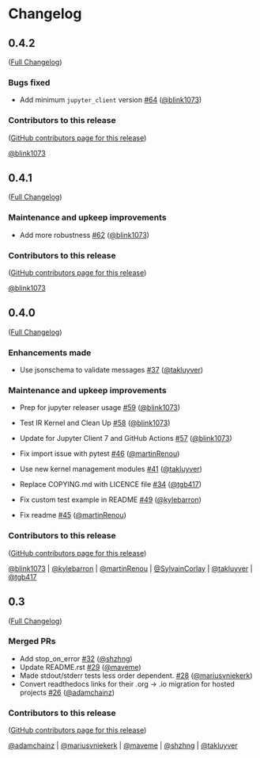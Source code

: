 # Changelog

<!-- <START NEW CHANGELOG ENTRY> -->

## 0.4.2

([Full Changelog](https://github.com/jupyter/jupyter_kernel_test/compare/v0.4.1...fcc3d1e7eaf262a1dd5b3bce7b5e160bd1d69265))

### Bugs fixed

- Add minimum `jupyter_client` version [#64](https://github.com/jupyter/jupyter_kernel_test/pull/64) ([@blink1073](https://github.com/blink1073))

### Contributors to this release

([GitHub contributors page for this release](https://github.com/jupyter/jupyter_kernel_test/graphs/contributors?from=2021-12-02&to=2021-12-05&type=c))

[@blink1073](https://github.com/search?q=repo%3Ajupyter%2Fjupyter_kernel_test+involves%3Ablink1073+updated%3A2021-12-02..2021-12-05&type=Issues)

<!-- <END NEW CHANGELOG ENTRY> -->

## 0.4.1

([Full Changelog](https://github.com/jupyter/jupyter_kernel_test/compare/v0.4.0...87bdb591a83640ec76fe74ce11611a821653d0a6))

### Maintenance and upkeep improvements

- Add more robustness [#62](https://github.com/jupyter/jupyter_kernel_test/pull/62) ([@blink1073](https://github.com/blink1073))

### Contributors to this release

([GitHub contributors page for this release](https://github.com/jupyter/jupyter_kernel_test/graphs/contributors?from=2021-11-30&to=2021-12-02&type=c))

[@blink1073](https://github.com/search?q=repo%3Ajupyter%2Fjupyter_kernel_test+involves%3Ablink1073+updated%3A2021-11-30..2021-12-02&type=Issues)

## 0.4.0

([Full Changelog](https://github.com/jupyter/jupyter_kernel_test/compare/0.3...687e6f83af9cecae832c4ad8f79291322def23e5))

### Enhancements made

- Use jsonschema to validate messages [#37](https://github.com/jupyter/jupyter_kernel_test/pull/37) ([@takluyver](https://github.com/takluyver))

### Maintenance and upkeep improvements

- Prep for jupyter releaser usage [#59](https://github.com/jupyter/jupyter_kernel_test/pull/59) ([@blink1073](https://github.com/blink1073))
- Test IR Kernel and Clean Up [#58](https://github.com/jupyter/jupyter_kernel_test/pull/58) ([@blink1073](https://github.com/blink1073))
- Update for Jupyter Client 7 and GitHub Actions [#57](https://github.com/jupyter/jupyter_kernel_test/pull/57) ([@blink1073](https://github.com/blink1073))
- Fix import issue with pytest [#46](https://github.com/jupyter/jupyter_kernel_test/pull/46) ([@martinRenou](https://github.com/martinRenou))
- Use new kernel management modules [#41](https://github.com/jupyter/jupyter_kernel_test/pull/41) ([@takluyver](https://github.com/takluyver))
- Replace COPYING.md with LICENCE file [#34](https://github.com/jupyter/jupyter_kernel_test/pull/34) ([@tgb417](https://github.com/tgb417))

- Fix custom test example in README [#49](https://github.com/jupyter/jupyter_kernel_test/pull/49) ([@kylebarron](https://github.com/kylebarron))
- Fix readme [#45](https://github.com/jupyter/jupyter_kernel_test/pull/45) ([@martinRenou](https://github.com/martinRenou))

### Contributors to this release

([GitHub contributors page for this release](https://github.com/jupyter/jupyter_kernel_test/graphs/contributors?from=2017-04-28&to=2021-11-30&type=c))

[@blink1073](https://github.com/search?q=repo%3Ajupyter%2Fjupyter_kernel_test+involves%3Ablink1073+updated%3A2017-04-28..2021-11-30&type=Issues) | [@kylebarron](https://github.com/search?q=repo%3Ajupyter%2Fjupyter_kernel_test+involves%3Akylebarron+updated%3A2017-04-28..2021-11-30&type=Issues) | [@martinRenou](https://github.com/search?q=repo%3Ajupyter%2Fjupyter_kernel_test+involves%3AmartinRenou+updated%3A2017-04-28..2021-11-30&type=Issues) | [@SylvainCorlay](https://github.com/search?q=repo%3Ajupyter%2Fjupyter_kernel_test+involves%3ASylvainCorlay+updated%3A2017-04-28..2021-11-30&type=Issues) | [@takluyver](https://github.com/search?q=repo%3Ajupyter%2Fjupyter_kernel_test+involves%3Atakluyver+updated%3A2017-04-28..2021-11-30&type=Issues) | [@tgb417](https://github.com/search?q=repo%3Ajupyter%2Fjupyter_kernel_test+involves%3Atgb417+updated%3A2017-04-28..2021-11-30&type=Issues)

## 0.3

([Full Changelog](https://github.com/jupyter/jupyter_kernel_test/compare/7283c8c...309feed))

### Merged PRs

- Add stop_on_error [#32](https://github.com/jupyter/jupyter_kernel_test/pull/32) ([@shzhng](https://github.com/shzhng))
- Update README.rst [#29](https://github.com/jupyter/jupyter_kernel_test/pull/29) ([@maveme](https://github.com/maveme))
- Made stdout/stderr tests less order dependent. [#28](https://github.com/jupyter/jupyter_kernel_test/pull/28) ([@mariusvniekerk](https://github.com/mariusvniekerk))
- Convert readthedocs links for their .org -> .io migration for hosted projects [#26](https://github.com/jupyter/jupyter_kernel_test/pull/26) ([@adamchainz](https://github.com/adamchainz))

### Contributors to this release

([GitHub contributors page for this release](https://github.com/jupyter/jupyter_kernel_test/graphs/contributors?from=2016-06-13&to=2017-04-28&type=c))

[@adamchainz](https://github.com/search?q=repo%3Ajupyter%2Fjupyter_kernel_test+involves%3Aadamchainz+updated%3A2016-06-13..2017-04-28&type=Issues) | [@mariusvniekerk](https://github.com/search?q=repo%3Ajupyter%2Fjupyter_kernel_test+involves%3Amariusvniekerk+updated%3A2016-06-13..2017-04-28&type=Issues) | [@maveme](https://github.com/search?q=repo%3Ajupyter%2Fjupyter_kernel_test+involves%3Amaveme+updated%3A2016-06-13..2017-04-28&type=Issues) | [@shzhng](https://github.com/search?q=repo%3Ajupyter%2Fjupyter_kernel_test+involves%3Ashzhng+updated%3A2016-06-13..2017-04-28&type=Issues) | [@takluyver](https://github.com/search?q=repo%3Ajupyter%2Fjupyter_kernel_test+involves%3Atakluyver+updated%3A2016-06-13..2017-04-28&type=Issues)
